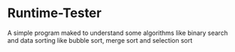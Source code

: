 # Runtime-Tester
A simple program maked to understand some algorithms like binary search and data sorting like bubble sort, merge sort and selection sort

